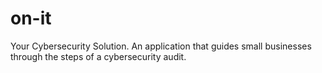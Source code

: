 # on-it
Your Cybersecurity Solution. An application that guides small businesses through the steps of a cybersecurity audit.
